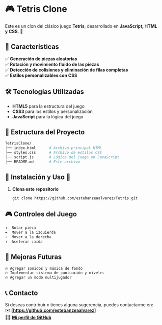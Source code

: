 # 🎮 Tetris Clone  

Este es un clon del clásico juego **Tetris**, desarrollado en **JavaScript, HTML y CSS**. 🚀  

## 📌 Características  

✅ **Generación de piezas aleatorias**  
✅ **Rotación y movimiento fluido de las piezas**  
✅ **Detección de colisiones y eliminación de filas completas**  
✅ **Estilos personalizables con CSS**  

## 🛠️ Tecnologías Utilizadas  

- **HTML5** para la estructura del juego  
- **CSS3** para los estilos y personalización  
- **JavaScript** para la lógica del juego  

## 📂 Estructura del Proyecto  

```bash
TetrisClone/
│── index.html      # Archivo principal HTML
│── styles.css      # Archivo de estilos CSS
│── script.js       # Lógica del juego en JavaScript
│── README.md       # Este archivo
```


## 📜 Instalación y Uso 🔧

1. **Clona este repositorio**  
   ```bash
   git clone https://github.com/estebanzeaalvarez/Tetris.git

## 🎮 Controles del Juego  

```bash
⬆️  Rotar pieza
⬅️  Mover a la izquierda
➡️  Mover a la derecha
⬇️  Acelerar caída
```

## 🚀 Mejoras Futuras  

```bash
🔥 Agregar sonidos y música de fondo  
🔥 Implementar sistema de puntuación y niveles  
🔥 Agregar un modo multijugador  
```

## 📞 Contacto

Si deseas contribuir o tienes alguna sugerencia, puedes contactarme en:  
✉️ **[https://github.com/estebanzeaalvarez]**  
👨‍💻 **[Mi perfil de GitHub](https://github.com/estebanzeaalvarez)**  
